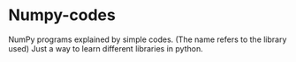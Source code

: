 # Numpy-codes
NumPy programs explained by simple codes. (The name refers to the library used)
Just a way to learn different libraries in python.
